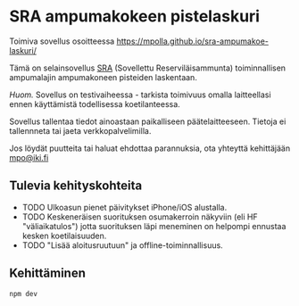 # SRA ampumakokeen pistelaskuri

Toimiva sovellus osoitteessa https://mpolla.github.io/sra-ampumakoe-laskuri/

Tämä on selainsovellus [SRA](https://resul.fi/sra/) (Sovellettu Reserviläisammunta) toiminnallisen ampumalajin 
ampumakoneen pisteiden laskentaan.

*Huom.* Sovellus on testivaiheessa - tarkista toimivuus omalla laitteellasi ennen käyttämistä todellisessa koetilanteessa.

Sovellus tallentaa tiedot ainoastaan paikalliseen päätelaitteeseen. Tietoja ei tallennneta tai jaeta verkkopalvelimilla.

Jos löydät puutteita tai haluat ehdottaa parannuksia, ota yhteyttä kehittäjään mpo@iki.fi

## Tulevia kehityskohteita

- TODO Ulkoasun pienet päivitykset iPhone/iOS alustalla.
- TODO Keskeneräisen suorituksen osumakerroin näkyviin (eli HF "väliaikatulos") jotta suorituksen läpi meneminen on helpompi ennustaa kesken koetilaisuuden.
- TODO "Lisää aloitusruutuun" ja offline-toiminnallisuus.

## Kehittäminen

    npm dev



<!--

Kehittäjän muistiinpanoja..

Kuvien generointi

  convert -background transparent -resize 64x64 -gravity center -extent 64x64 -define 'icon:auto-resize=16,24,32,64' public/logo.svg public/favicon.ico

Kuvien (Public Domain) lähteet

https://www.dvidshub.net/image/7873037/army-reserve-sgt-christine-won-and-army-reserve-1st-lt-jessica-romero-fire-glocks



-->
